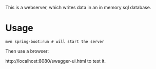 This is a webserver, which writes data in an in memory sql database.

# Usage

``
mvn spring-boot:run # will start the server
``

Then use a browser: 

http://localhost:8080/swagger-ui.html to test it.